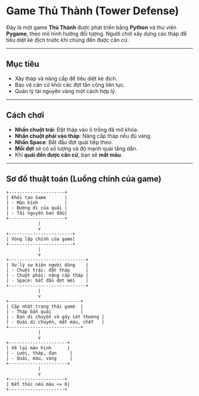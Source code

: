 # Game Thủ Thành (Tower Defense)

Đây là một game **Thủ Thành** được phát triển bằng **Python** và thư viện **Pygame**, theo mô hình hướng đối tượng. Người chơi xây dựng các tháp để tiêu diệt kẻ địch trước khi chúng đến được căn cứ.

---

## Mục tiêu

- Xây tháp và nâng cấp để tiêu diệt kẻ địch.
- Bảo vệ căn cứ khỏi các đợt tấn công liên tục.
- Quản lý tài nguyên vàng một cách hợp lý.

---

## Cách chơi

- **Nhấn chuột trái**: Đặt tháp vào ô trống đã mở khóa.
- **Nhấn chuột phải vào tháp**: Nâng cấp tháp nếu đủ vàng.
- **Nhấn Space**: Bắt đầu đợt quái tiếp theo.
- **Mỗi đợt** sẽ có số lượng và độ mạnh quái tăng dần.
- Khi **quái đến được căn cứ**, bạn sẽ **mất máu**.

---

## Sơ đồ thuật toán (Luồng chính của game)

```text
+---------------------+
| Khởi tạo Game       |
| - Màn hình          |
| - Đường đi của quái |
| - Tài nguyên ban đầu|
+---------------------+
            |
            v
+------------------------+
| Vòng lặp chính của game|
+------------------------+
            |
            v
+-----------------------------+
| Xử lý sự kiện người dùng    |
| - Chuột trái: đặt tháp      |
| - Chuột phải: nâng cấp tháp |
| - Space: bắt đầu đợt mới    |
+-----------------------------+
            |
            v
+---------------------------+
| Cập nhật trạng thái game  |
| - Tháp bắn quái           |
| - Đạn di chuyển và gây sát thương |
| - Quái di chuyển, mất máu, chết   |
+---------------------------+
            |
            v
+----------------------+
| Vẽ lại màn hình      |
| - Lưới, tháp, đạn     |
| - Quái, máu, vàng     |
+----------------------+
            |
            v
+---------------------+
| Kết thúc nếu máu <= 0|
+---------------------+
